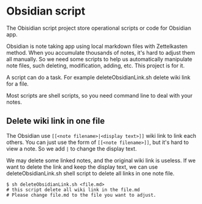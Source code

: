 # Obsidian script

The Obisidian script project store operational scripts or code for Obsidian app.

Obsidian is note taking app using local markdown files with Zettelkasten method. When you accumulate thousands of notes, it's hard to adjust them all manually. So we need some scripts to help us automatically manipulate note files, such deleting, modification, adding, etc. This project is for it. 

A script can do a task. For example deleteObsidianLink.sh delete wiki link for a file. 

Most scripts are shell scripts, so you need command line to deal with your notes.

## Delete wiki link in one file

The Obsidian use `[[<note filename>|<display text>]]` wiki link to link each others. You can just use the form of `[[<note filename>]]`, but it's hard to view a note. So we add `|` to change the display text. 

We may delete some linked notes, and the original wiki link is useless. If we want to delete the link and keep the display text, we can use deleteObsidianLink.sh shell script to delete all links in one note file. 

```  shell
$ sh deleteObsidianLink.sh <file.md>
# this script delete all wiki link in the file.md 
# Please change file.md to the file you want to adjust.
```